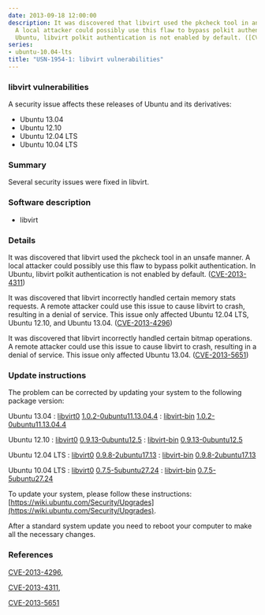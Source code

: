 ```yaml
---
date: 2013-09-18 12:00:00
description: It was discovered that libvirt used the pkcheck tool in an unsafe manner.
  A local attacker could possibly use this flaw to bypass polkit authentication. In
  Ubuntu, libvirt polkit authentication is not enabled by default. ([CVE-2013-4311](http://people.ubuntu.com/~ubuntu-security/cve/CVE-2013-4311))
series:
- ubuntu-10.04-lts
title: "USN-1954-1: libvirt vulnerabilities"
---
```


### libvirt vulnerabilities

A security issue affects these releases of Ubuntu and its derivatives:

* Ubuntu 13.04
* Ubuntu 12.10
* Ubuntu 12.04 LTS
* Ubuntu 10.04 LTS

### Summary

Several security issues were fixed in libvirt. 

### Software description

* libvirt 

### Details

It was discovered that libvirt used the pkcheck tool in an unsafe manner. A local attacker could possibly use this flaw to bypass polkit authentication. In Ubuntu, libvirt polkit authentication is not enabled by default. ([CVE-2013-4311](http://people.ubuntu.com/~ubuntu-security/cve/CVE-2013-4311))

It was discovered that libvirt incorrectly handled certain memory stats requests. A remote attacker could use this issue to cause libvirt to crash, resulting in a denial of service. This issue only affected Ubuntu 12.04 LTS, Ubuntu 12.10, and Ubuntu 13.04. ([CVE-2013-4296](http://people.ubuntu.com/~ubuntu-security/cve/CVE-2013-4296))

It was discovered that libvirt incorrectly handled certain bitmap operations. A remote attacker could use this issue to cause libvirt to crash, resulting in a denial of service. This issue only affected Ubuntu 13.04. ([CVE-2013-5651](http://people.ubuntu.com/~ubuntu-security/cve/CVE-2013-5651)) 

### Update instructions

The problem can be corrected by updating your system to the following package version:

Ubuntu 13.04
 : [libvirt0](https://launchpad.net/ubuntu/+source/libvirt) <span> [1.0.2-0ubuntu11.13.04.4](https://launchpad.net/ubuntu/+source/libvirt/1.0.2-0ubuntu11.13.04.4) </span> 
 : [libvirt-bin](https://launchpad.net/ubuntu/+source/libvirt) <span> [1.0.2-0ubuntu11.13.04.4](https://launchpad.net/ubuntu/+source/libvirt/1.0.2-0ubuntu11.13.04.4) </span> 

Ubuntu 12.10
 : [libvirt0](https://launchpad.net/ubuntu/+source/libvirt) <span> [0.9.13-0ubuntu12.5](https://launchpad.net/ubuntu/+source/libvirt/0.9.13-0ubuntu12.5) </span> 
 : [libvirt-bin](https://launchpad.net/ubuntu/+source/libvirt) <span> [0.9.13-0ubuntu12.5](https://launchpad.net/ubuntu/+source/libvirt/0.9.13-0ubuntu12.5) </span> 

Ubuntu 12.04 LTS
 : [libvirt0](https://launchpad.net/ubuntu/+source/libvirt) <span> [0.9.8-2ubuntu17.13](https://launchpad.net/ubuntu/+source/libvirt/0.9.8-2ubuntu17.13) </span> 
 : [libvirt-bin](https://launchpad.net/ubuntu/+source/libvirt) <span> [0.9.8-2ubuntu17.13](https://launchpad.net/ubuntu/+source/libvirt/0.9.8-2ubuntu17.13) </span> 

Ubuntu 10.04 LTS
 : [libvirt0](https://launchpad.net/ubuntu/+source/libvirt) <span> [0.7.5-5ubuntu27.24](https://launchpad.net/ubuntu/+source/libvirt/0.7.5-5ubuntu27.24) </span> 
 : [libvirt-bin](https://launchpad.net/ubuntu/+source/libvirt) <span> [0.7.5-5ubuntu27.24](https://launchpad.net/ubuntu/+source/libvirt/0.7.5-5ubuntu27.24) </span> 

To update your system, please follow these instructions: [https://wiki.ubuntu.com/Security/Upgrades](https://wiki.ubuntu.com/Security/Upgrades).

After a standard system update you need to reboot your computer to make all the necessary changes. 

### References

 [CVE-2013-4296](http://people.ubuntu.com/~ubuntu-security/cve/CVE-2013-4296), 

 [CVE-2013-4311](http://people.ubuntu.com/~ubuntu-security/cve/CVE-2013-4311), 

 [CVE-2013-5651](http://people.ubuntu.com/~ubuntu-security/cve/CVE-2013-5651)
